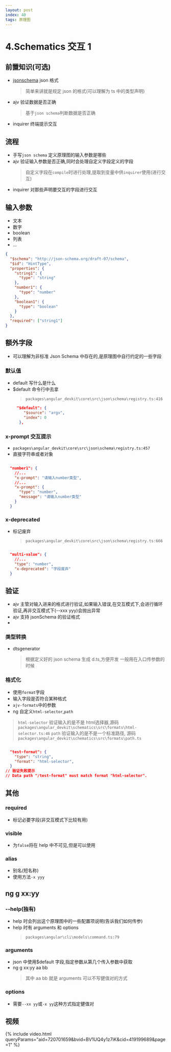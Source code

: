 ```yaml
---
layout: post
index: 40
tags: 原理图
---
```


# 4.Schematics 交互 1

## 前置知识(可选)

- [jsonschema](http://json-schema.org/) json 格式
  > 简单来讲就是规定 json 的格式(可以理解为 ts 中的类型声明)
- ajv 验证数据是否正确
  > 基于`json schema`判断数据是否正确
- inquirer 终端提示交互

## 流程

- 手写`json schema` 定义原理图的输入参数是哪些
- ajv 验证输入参数是否正确,同时会处理自定义字段定义的字段
  > 自定义字段在`compile`时进行处理,提取到变量中供`inquirer`使用(进行交互)
- inquirer 对那些声明要交互的字段进行交互

## 输入参数

- 文本
- 数字
- boolean
- 列表
- ...

```json
{
  "$schema": "http://json-schema.org/draft-07/schema",
  "$id": "HintType",
  "properties": {
    "string1": {
      "type": "string"
    },
    "number1": {
      "type": "number"
    },
    "boolean1": {
      "type": "boolean"
    }
  },
  "required": ["string1"]
}
```

## 额外字段

- 可以理解为非标准 Json Schema 中存在的,是原理图中自行约定的一些字段

### 默认值

- default 写什么是什么
- $default 命令行中去拿
  > `packages\angular_devkit\core\src\json\schema\registry.ts:416`

```json
     "$default": {
        "$source": "argv",
        "index": 0
      },
```

### x-prompt 交互提示

- `packages\angular_devkit\core\src\json\schema\registry.ts:457`
- 直接字符串或者对象

```json

  "number1": {
    //...
    "x-prompt": "请输入number类型",
    //...
    "x-prompt": {
      "type": "number",
      "message": "请输入number类型"
    }
  }

```

### x-deprecated

- 标记废弃
  > `packages\angular_devkit\core\src\json\schema\registry.ts:666`

```json

  "multi-value": {
    //...
    "type": "number",
    "x-deprecated": "字段废弃"
  }

```

## 验证

- ajv 主管对输入进来的格式进行验证,如果输入错误,在交互模式下,会进行循环验证,再非交互模式下(--xxx yyy)会抛出异常
- ajv 支持 jsonSchema 的验证格式
-

### 类型转换

- dtsgenerator
  > 根据定义好的 json schema 生成 d.ts,方便开发
  > 一般用在入口传参数的时候

### 格式化

- 使用`format`字段
- 输入字段是否符合某种格式
- `ajv-formats`中的参数
- ng 自定义`html-selector`,`path`
> `html-selector` 验证输入的是不是 html选择器,源码 `packages\angular_devkit\schematics\src\formats\html-selector.ts:46`
> `path` 验证输入的是不是一个标准路径, 源码`packages\angular_devkit\schematics\src\formats\path.ts`
```json

  "test-format": {
    "type": "string",
    "format": "html-selector",
  }
// 验证失败提示
// Data path "/test-format" must match format "html-selector".
```

## 其他

### required

- 标记必要字段(非交互模式下比较有用)

### visible

- 为`false`将在 help 中不可见,但是可以使用

### alias

- 别名(短名称)
- 使用方法`-x yyy`

## ng g xx:yy

### --help(独有)

- help 时会列出这个原理图中的一些配置项说明(告诉我们如何传参)
- help 时有 arguments 和 options
  > `packages\angular\cli\models\command.ts:79`

### arguments

- json 中使用$default 字段,指定参数从第几个传入参数中获取
- ng g xx:yy aa bb
  > 其中 aa bb 就是 arguments 可以不写健值对的方式

### options

- 需要`--xx yy`或`-x yy`这种方式指定健值对


## 视频
{% include video.html queryParams="aid=720701659&bvid=BV1UQ4y1z7iK&cid=419199689&page=1" %}


